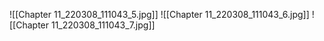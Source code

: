 ![[Chapter 11_220308_111043_5.jpg]]
![[Chapter 11_220308_111043_6.jpg]]
![[Chapter 11_220308_111043_7.jpg]]
